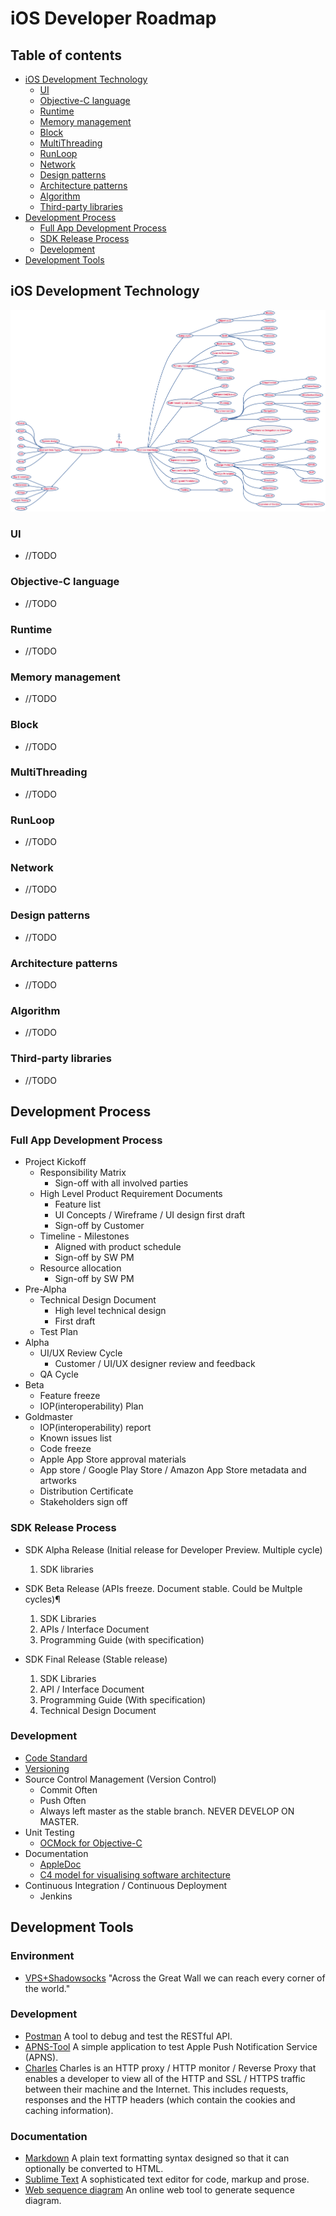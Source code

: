 # iOS Developer Roadmap

## Table of contents
<!-- MarkdownTOC -->

- [iOS Development Technology](#ios-development-technology)
    - [UI](#ui)
    - [Objective-C language](#objective-c-language)
    - [Runtime](#runtime)
    - [Memory management](#memory-management)
    - [Block](#block)
    - [MultiThreading](#multithreading)
    - [RunLoop](#runloop)
    - [Network](#network)
    - [Design patterns](#design-patterns)
    - [Architecture patterns](#architecture-patterns)
    - [Algorithm](#algorithm)
    - [Third-party libraries](#third-party-libraries)
- [Development Process](#development-process)
    - [Full App Development Process](#full-app-development-process)
    - [SDK Release Process](#sdk-release-process)
    - [Development](#development)
- [Development Tools](#development-tools)

<!-- /MarkdownTOC -->


## iOS Development Technology
![ESSENTIAL ROADMAP](ESSENTIALROADMAP.png)
### UI
- //TODO

### Objective-C language
- //TODO

### Runtime
- //TODO

### Memory management
- //TODO

### Block
- //TODO

### MultiThreading
- //TODO

### RunLoop
- //TODO

### Network
- //TODO

### Design patterns
- //TODO

### Architecture patterns
- //TODO

### Algorithm
- //TODO

### Third-party libraries
- //TODO

## Development Process
### Full App Development Process
- Project Kickoff
    - Responsibility Matrix
        + Sign-off with all involved parties
    - High Level Product Requirement Documents
        + Feature list
        + UI Concepts / Wireframe / UI design first draft
        + Sign-off by Customer
    - Timeline -  Milestones
        + Aligned with product schedule
        + Sign-off by SW PM
    - Resource allocation
       + Sign-off by SW PM
- Pre-Alpha
    - Technical Design Document
        + High level technical design
        + First draft
     - Test Plan
- Alpha
    - UI/UX Review Cycle 
        + Customer / UI/UX designer review and feedback
     - QA Cycle
- Beta
    - Feature freeze
    - IOP(interoperability) Plan
- Goldmaster
    - IOP(interoperability) report
    - Known issues list
    - Code freeze
    - Apple App Store approval materials
    - App store / Google Play Store / Amazon App Store metadata and artworks
    - Distribution Certificate
    - Stakeholders sign off

### SDK Release Process
- SDK Alpha Release (Initial release for Developer Preview. Multiple cycle)
    1. SDK libraries 

- SDK Beta Release (APIs freeze. Document stable. Could be Multple cycles)¶
    1. SDK Libraries
    2. APIs / Interface Document
    3. Programming Guide (with specification)

- SDK Final Release (Stable release)
    1. SDK Libraries
    2. API / Interface Document
    3. Programming Guide (With specification)
    4. Technical Design Document

### Development
- [Code Standard](https://developer.apple.com/library/mac/documentation/Cocoa/Conceptual/CodingGuidelines/CodingGuidelines.html)
- [Versioning](https://semver.org)
- Source Control Management (Version Control)
    + Commit Often
    + Push Often
    + Always left master as the stable branch. NEVER DEVELOP ON MASTER.
- Unit Testing
    + [OCMock for Objective-C](http://ocmock.org)
- Documentation
    + [AppleDoc](http//github.com/tomaz/appledoc.git)
    + [C4 model for visualising software architecture](https://c4model.com)
- Continuous Integration / Continuous Deployment
    + Jenkins

## Development Tools
### Environment
- [VPS+Shadowsocks](https://teddysun.com/486.html)
"Across the Great Wall we can reach every corner of the world."

### Development
- [Postman](https://www.getpostman.com)
A tool to debug and test the RESTful API.
- [APNS-Tool](https://itunes.apple.com/cn/app/apns-tool/id963558865?l=en&mt=12)
A simple application to test Apple Push Notification Service (APNS).
- [Charles](https://www.charlesproxy.com)
Charles is an HTTP proxy / HTTP monitor / Reverse Proxy that enables a developer to view all of the HTTP and SSL / HTTPS traffic between their machine and the Internet. This includes requests, responses and the HTTP headers (which contain the cookies and caching information).

### Documentation
- [Markdown](https://github.com/younghz/Markdown)
 A plain text formatting syntax designed so that it can optionally be converted to HTML.
- [Sublime Text](https://github.com/jikeytang/sublime-text)
A sophisticated text editor for code, markup and prose.
- [Web sequence diagram](https://www.websequencediagrams.com)
An online web tool to generate sequence diagram.

